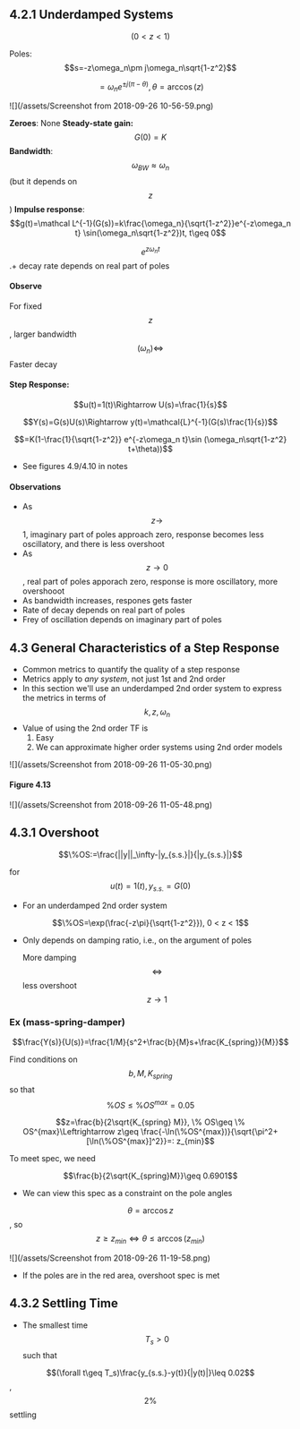 ## 4.2.1 Underdamped Systems

$$(0 < z < 1)$$

Poles: $$s=-z\omega_n\pm j\omega_n\sqrt{1-z^2}$$

$$=\omega_n e^{\pm j(\pi-\theta)}, \theta=\arccos(z)$$

![](/assets/Screenshot from 2018-09-26 10-56-59.png)

**Zeroes**: None
**Steady-state gain:** $$G(0)=K$$
**Bandwidth**: $$\omega_{BW}\approx \omega_n$$ (but it depends on $$z$$)
**Impulse response**: $$g(t)=\mathcal L^{-1}(G(s))=k\frac{\omega_n}{\sqrt{1-z^2}}e^{-z\omega_n t} \sin(\omega_n\sqrt{1-z^2})t, t\geq 0$$

$$e^{z\omega_n t}$$ .+ decay rate depends on real part of poles


#### Observe

For fixed $$z$$, larger bandwidth $$(\omega_n) \Leftrightarrow$$ Faster decay

#### Step Response:

$$u(t)=1(t)\Rightarrow U(s)=\frac{1}{s}$$

$$Y(s)=G(s)U(s)\Rightarrow y(t)=\mathcal{L}^{-1}(G(s)\frac{1}{s})$$

$$=K(1-\frac{1}{\sqrt{1-z^2}} e^{-z\omega_n t}\sin (\omega_n\sqrt{1-z^2} t+\theta))$$


- See figures 4.9/4.10 in notes

#### Observations

- As $$z\rightarrow$$1, imaginary part of poles approach zero, response becomes less oscillatory, and there is less overshoot
- As $$z\rightarrow 0$$, real part of poles apporach zero, response is more oscillatory, more overshooot
- As bandwidth increases, respones gets faster
- Rate of decay depends on real part of poles
- Frey of oscillation depends on imaginary part of poles

## 4.3 General Characteristics of a Step Response

- Common metrics to quantify the quality of a step response
- Metrics apply to *any system*, not just 1st and 2nd order
- In this section we'll use an underdamped 2nd order system to express the metrics in terms of $$k, z, \omega_n$$
- Value of using the 2nd order TF is
    1. Easy
    2. We can approximate higher order systems using 2nd order models

![](/assets/Screenshot from 2018-09-26 11-05-30.png)

#### Figure 4.13

![](/assets/Screenshot from 2018-09-26 11-05-48.png)

## 4.3.1 Overshoot

$$\%OS:=\frac{||y||_\infty-|y_{s.s.}|}{|y_{s.s.}|}$$

for $$u(t)=1(t), y_{s.s.}=G(0)$$

- For an underdamped 2nd order system

$$\%OS=\exp(\frac{-z\pi}{\sqrt{1-z^2}}), 0 < z < 1$$

- Only depends on damping ratio, i.e., on the argument of poles

    More damping $$\Leftrightarrow$$ less overshoot
    $$z\rightarrow 1$$
    
    
### Ex (mass-spring-damper)

$$\frac{Y(s)}{U(s)}=\frac{1/M}{s^2+\frac{b}{M}s+\frac{K_{spring}}{M}}$$

Find conditions on $$b, M, K_{spring}$$ so that $$\% OS \leq \% OS^{max}=0.05$$

$$z=\frac{b}{2\sqrt{K_{spring} M}}, \% OS\geq \% OS^{max}\Leftrightarrow
z\geq \frac{-\ln(\%OS^{max})}{\sqrt{\pi^2+[\ln(\%OS^{max}]^2}}=: z_{min}$$

To meet spec, we need

$$\frac{b}{2\sqrt{K_{spring}M}}\geq 0.6901$$

- We can view this spec as a constraint on the pole angles

$$\theta=\arccos z$$, so $$z\geq z_{min}\Leftrightarrow \theta \leq \arccos(z_{min})$$

![](/assets/Screenshot from 2018-09-26 11-19-58.png)

- If the poles are in the red area, overshoot spec is met

## 4.3.2 Settling Time

- The smallest time $$T_s > 0$$ such that

$$(\forall t\geq T_s)\frac{y_{s.s.}-y(t)}{|y(t)|}\leq 0.02$$, $$2\%$$ settling
